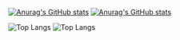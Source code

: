 [![Anurag's GitHub stats](https://github-readme-stats.vercel.app/api?username=TimSousa1&theme=radical#gh-dark-mode-only)](https://github.com/anuraghazra/github-readme-stats#gh-dark-mode-only)
[![Anurag's GitHub stats](https://github-readme-stats.vercel.app/api?username=TimSousa1&theme=rose#gh-light-mode-only)](https://github.com/anuraghazra/github-readme-stats#gh-light-mode-only)

![Top Langs](https://github-readme-stats.vercel.app/api/top-langs/?username=TimSousa1&layout=compact&theme=radical#gh-dark-mode-only)
![Top Langs](https://github-readme-stats.vercel.app/api/top-langs/?username=TimSousa1&layout=compact&theme=rose#gh-light-mode-only)
